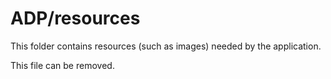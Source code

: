 # ADP/resources

This folder contains resources (such as images) needed by the application. 

This file can be removed.
